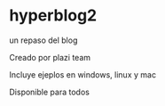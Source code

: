 # hyperblog2
un repaso del blog

Creado por plazi team

Incluye ejeplos en windows, linux y mac

Disponible para todos
